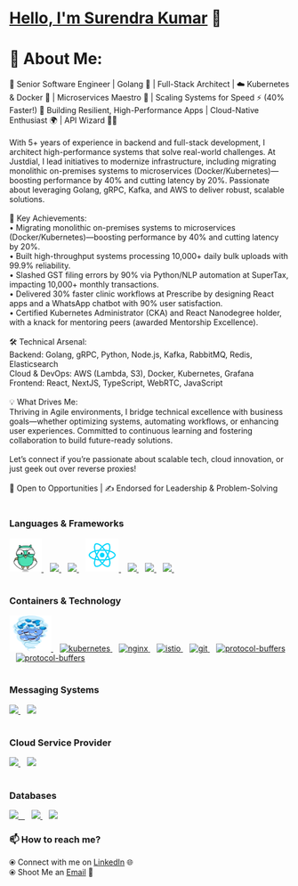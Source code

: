 # [Hello, I'm Surendra Kumar](https://www.linkedin.com/in/sudosuperuser/) 👋 
# 💫 About Me:
🚀 Senior Software Engineer | Golang 🦫 | Full-Stack Architect | ☁️ Kubernetes & Docker 🐳 | Microservices Maestro 🎯 | Scaling Systems for Speed ⚡ (40% Faster!)
🔗 Building Resilient, High-Performance Apps | Cloud-Native Enthusiast 🌍 | API Wizard 🧙‍♂️<br><br>With 5+ years of experience in backend and full-stack development, I architect high-performance systems that solve real-world challenges. At Justdial, I lead initiatives to modernize infrastructure, including migrating monolithic on-premises systems to microservices (Docker/Kubernetes)—boosting performance by 40% and cutting latency by 20%. Passionate about leveraging Golang, gRPC, Kafka, and AWS to deliver robust, scalable solutions.<br><br>🔑 Key Achievements:<br>• Migrating monolithic on-premises systems to microservices (Docker/Kubernetes)—boosting performance by 40% and cutting latency by 20%.<br>• Built high-throughput systems processing 10,000+ daily bulk uploads with 99.9% reliability.<br>• Slashed GST filing errors by 90% via Python/NLP automation at SuperTax, impacting 10,000+ monthly transactions.<br>• Delivered 30% faster clinic workflows at Prescribe by designing React apps and a WhatsApp chatbot with 90% user satisfaction.<br>• Certified Kubernetes Administrator (CKA) and React Nanodegree holder, with a knack for mentoring peers (awarded Mentorship Excellence).<br><br>🛠️ Technical Arsenal:<br>Backend: Golang, gRPC, Python, Node.js, Kafka, RabbitMQ, Redis, Elasticsearch<br>Cloud & DevOps: AWS (Lambda, S3), Docker, Kubernetes, Grafana <br>Frontend: React, NextJS, TypeScript, WebRTC, JavaScript<br><br>💡 What Drives Me:<br>Thriving in Agile environments, I bridge technical excellence with business goals—whether optimizing systems, automating workflows, or enhancing user experiences. Committed to continuous learning and fostering collaboration to build future-ready solutions.<br><br>Let’s connect if you’re passionate about scalable tech, cloud innovation, or just geek out over reverse proxies!<br><br>📩 Open to Opportunities | ✍️ Endorsed for Leadership & Problem-Solving


#

### Languages & Frameworks
<p float="left">
   <a href="https://golang.org/" target="_blank" >
    <img src="https://github.com/comradesurendra/comradesurendra/blob/master/assets/golang.gif"  height="60" />
   </a>&nbsp;&nbsp;
      <a href="https://grpc.io/" target="_blank" >
    <img src="https://grpc.io/img/logos/grpc-icon-color.png"  height="60"  />
   </a>&nbsp;&nbsp;
    <a href="https://www.javascript.com/" target="_blank" >
    <img src="https://media.tenor.com/images/b05a25cd76991f2857e1eab1511804a3/tenor.gif" height="60" />
   </a>&nbsp;&nbsp;
      <a href="https://reactjs.org" target="_blank" >
    <img src="https://github.com/comradesurendra/comradesurendra/blob/master/assets/React.gif"  height="60" />
   </a>&nbsp;&nbsp;
   <a href="https://nextjs.org/" target="_blank">
      <img src="https://static-00.iconduck.com/assets.00/nextjs-icon-512x512-y563b8iq.png" height="60"  />
   </a>&nbsp;&nbsp;
  <a href="https://nodejs.org/" target="_blank" >
    <img src="https://static-00.iconduck.com/assets.00/node-js-icon-512x314-xwmxlccc.png"  height="60"  />
  </a>&nbsp;&nbsp;
   <a href="https://www.python.org/" target="_blank" >
    <img src="https://user-images.githubusercontent.com/41782385/59523230-55488280-8f03-11e9-9abe-e8e0f3d9a245.gif" height="60" />
   </a>&nbsp;&nbsp;
  <!-- <a href="https://getbootstrap.com/" target="_blank" >
    <img src="https://cdn-images-1.medium.com/max/2000/1*9HanDsRU11ZMsgDGJwN96w.png"  height="70" /> 
  </a> -->
 </p> 

#

### Containers & Technology
<p float="left">
   <a href="https://www.docker.com/" target="_blank" >
    <img src="https://github.com/comradesurendra/comradesurendra/blob/master/assets/docker.gif" alt="docker" height="65" width="75" /> 
   </a>&nbsp;&nbsp; 
   <a href="https://kubernetes.io/" traget="_blank">
    <img  height="60" src="https://static-00.iconduck.com/assets.00/kubernetes-icon-512x497-lfupbig8.png" alt="kubernetes"/>
   </a>&nbsp;&nbsp;
      <a href="https://nginx.org/" target="_blank" >
    <img src="https://static-00.iconduck.com/assets.00/nginx-icon-444x512-0meva297.png" alt="nginx" height="65" />
   </a>&nbsp;&nbsp;
   <a href="https://istio.io/" target="_blank" >
    <img src="https://static-00.iconduck.com/assets.00/istio-logo-icon-342x512-gh5boo0w.png" alt="istio" height="65" />
   </a>&nbsp;&nbsp;
   <a href="https://github.com/" traget="_blank">
      <img src="https://static-00.iconduck.com/assets.00/github-icon-512x500-rrqm7apv.png" alt="git"  height="60" />
   </a>&nbsp;&nbsp;
   <a href="https://developers.google.com/protocol-buffers/" target="_blank" >
    <img src="https://miro.medium.com/v2/resize:fit:960/1*2G7HXILlV5MUIHeNjiYZPA.png" alt="protocol-buffers" height="70" />
   </a>&nbsp;&nbsp;
   <a href="https://nifi.apache.org/" target="_blank" >
    <img src="https://nifi.apache.org/images/apache-nifi-logo.svg" alt="protocol-buffers" height="70" />
   </a>
</p>

#

### Messaging Systems
<p float="left">
   <a href="https://kafka.apache.org/" target="_blank" >
    <img src="https://static-00.iconduck.com/assets.00/kafka-icon-512x234-xdp4foi5.png"  height="50"  />
   </a>&nbsp;&nbsp;
   <a href="https://www.rabbitmq.com/ target="_blank">
    <img src="https://static-00.iconduck.com/assets.00/rabbitmq-icon-484x512-s9lfaapn.png" height="50"  />
   </a>
</p>

#

### Cloud Service Provider
  
 <p float="left">
   <a href="https://aws.amazon.com/" target="_blank" >
    <img src="https://static-00.iconduck.com/assets.00/aws-icon-512x512-hniukvcn.png"  height="60"  />
   </a>&nbsp;&nbsp; 
   <a href="https://firebase.google.com/" target="_blank" >
    <img src="https://static-00.iconduck.com/assets.00/firebase-icon-373x512-4oe8cs0m.png"  height="60" />
   </a>
 </p>

#

### Databases
  
 <p float="left">
  <a href="https://www.mysql.com/" target="_blank" >
    <img src="https://download.logo.wine/logo/MySQL/MySQL-Logo.wine.png" height="65" />&nbsp;&nbsp;
  </a>&nbsp;&nbsp;
  <a href="https://www.mongodb.com/" target="_blank" >
    <img src="https://doc.octoperf.com/monitoring/create-connection/mongodb/img/mongodb-logo.png" height="65" />
  </a>&nbsp;&nbsp;
       <a href="https://redis.io/" target="_blank" >
    <img src="https://static-00.iconduck.com/assets.00/redis-icon-512x439-zu7nvjyh.png" height="60" />
  </a>
</p>

### 📫 How to reach me? 

  ⦿ Connect with me on [LinkedIn](https://www.linkedin.com/in/sudosuperuser/) 
  🌐 <br>
  ⦿ Shoot Me an [Email](mailto:surendra10080@gmail.com) 💌 <br>
